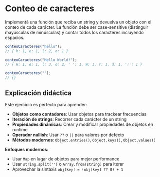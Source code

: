 # Conteo de caracteres

Implementá una función que reciba un string y devuelva un objeto con el conteo de cada carácter. La función debe ser case-sensitive (distinguir mayúsculas de minúsculas) y contar todos los caracteres incluyendo espacios.

```ts
conteoCaracteres("hello"); 
// { h: 1, e: 1, l: 2, o: 1 }

conteoCaracteres("Hello World!");
// { H: 1, e: 1, l: 3, o: 2, ' ': 1, W: 1, r: 1, d: 1, '!': 1 }

conteoCaracteres("");
// {}
```

## Explicación didáctica

Este ejercicio es perfecto para aprender:
- **Objetos como contadores**: Usar objetos para trackear frecuencias
- **Iteración de strings**: Recorrer cada carácter de un string
- **Propiedades dinámicas**: Crear y modificar propiedades de objetos en runtime
- **Operador nullish**: Usar `??` o `||` para valores por defecto
- **Métodos modernos**: `Object.entries()`, `Object.keys()`, `Object.values()`

**Enfoques modernos**:
- Usar `Map` en lugar de objetos para mejor performance
- Usar `string.split('')` o `Array.from(string)` para iterar
- Aprovechar la sintaxis `obj[key] = (obj[key] ?? 0) + 1`